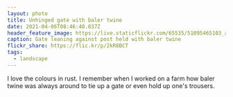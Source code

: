 ```yaml
---
layout: photo
title: Unhinged gate with baler twine
date: 2021-04-06T08:46:48.037Z
header_feature_image: https://live.staticflickr.com/65535/51095465103_a5bb8cb18f_k_d.jpg
caption: Gate leaning against post held with baler twine
flickr_share: https://flic.kr/p/2kR8BCT
tags:
  - landscape
---
```

I love the colours in rust. I remember when I worked on a farm how baler twine was always around to tie up a gate or even hold up one's trousers.